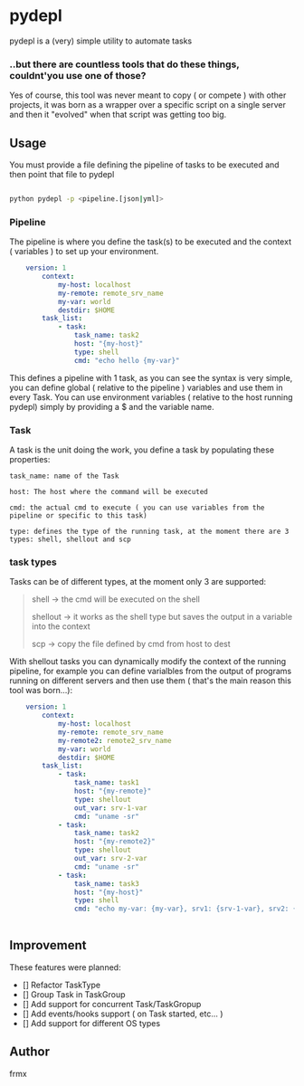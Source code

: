 # pydepl
 pydepl is a (very) simple utility to automate tasks
### ..but there are countless tools that do these things, couldnt'you use one of  those?
Yes of course, this tool was never meant to copy ( or compete ) with other projects, it was born as a wrapper over a specific script on a single server and then it "evolved" when that script was getting too big.
## Usage
You must provide a file defining the pipeline of tasks to be executed and then point that file to pydepl
```sh

python pydepl -p <pipeline.[json|yml]>
```
### Pipeline
The pipeline is where you define the task(s) to be executed and the context ( variables ) to set up your environment.
```yml
    version: 1
        context:
            my-host: localhost
            my-remote: remote_srv_name
            my-var: world
            destdir: $HOME
        task_list:
            - task:
                task_name: task2
                host: "{my-host}"
                type: shell
                cmd: "echo hello {my-var}"
```
This defines a pipeline with 1 task, as you can see the syntax is very simple, you can define global ( relative to the pipeline ) variables and use them in every Task. You can use environment variables ( relative to the host running pydepl) simply by providing a $ and the variable name.
### Task
A task is the unit doing the work, you define a task by populating these properties:
>
    task_name: name of the Task

    host: The host where the command will be executed

    cmd: the actual cmd to execute ( you can use variables from the pipeline or specific to this task)

    type: defines the type of the running task, at the moment there are 3 types: shell, shellout and scp

### task types
Tasks can be of different types, at the moment only 3 are supported:
> shell -> the cmd will be executed on the shell
> 
> shellout -> it works as the shell type but saves the output in a variable into the context
> 
> scp -> copy the file defined by cmd from host to dest


With shellout tasks you can dynamically modify the context of the running pipeline, for example you can define varialbles from the output of programs running on different servers and then use them  ( that's the main reason this tool was born...):
```yml
    version: 1
        context:
            my-host: localhost
            my-remote: remote_srv_name
            my-remote2: remote2_srv_name
            my-var: world
            destdir: $HOME
        task_list:
            - task:
                task_name: task1
                host: "{my-remote}"
                type: shellout
                out_var: srv-1-var
                cmd: "uname -sr"
            - task:
                task_name: task2
                host: "{my-remote2}"
                type: shellout
                out_var: srv-2-var
                cmd: "uname -sr"
            - task:
                task_name: task3
                host: "{my-host}"
                type: shell
                cmd: "echo my-var: {my-var}, srv1: {srv-1-var}, srv2: {srv-2-var}"
            
```
## Improvement
 These features were planned:
 - [] Refactor TaskType
 - [] Group Task in TaskGroup
 - [] Add support for concurrent Task/TaskGropup
 - [] Add events/hooks support ( on Task started, etc... )
 - [] Add support for different OS types
  
  ## Author
  frmx